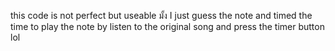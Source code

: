 this code is not perfect but useable มั้ง
I just guess the note and timed the time to play the note by listen to the original song and press the timer button lol 
